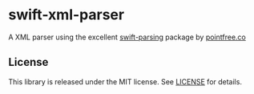 # swift-xml-parser

A XML parser using the excellent [swift-parsing][swift-parsing] package by [pointfree.co][pointfree]

## License

This library is released under the MIT license. See [LICENSE](LICENSE) for details.

[swift-parsing]: https://github.com/pointfreeco/swift-parsing
[pointfree]: https://pointfree.co
